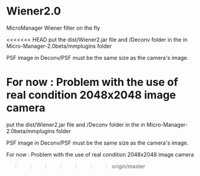 # Wiener2.0
MicroManager Wiener filter on the fly

<<<<<<< HEAD
put the dist/Wiener2.jar file and /Deconv folder in the in Micro-Manager-2.0beta/mmplugins folder

PSF image in Deconv/PSF must be the same size as the camera's image.

For now : Problem with the use of real condition 2048x2048 image camera
=======
put the dist/Wiener2.jar file and /Deconv folder in the  in Micro-Manager-2.0beta/mmplugins folder 

PSF image in Deconv/PSF must be the same size as the camera's image.


For now : Problem with the use of real condition 2048x2048 image camera
>>>>>>> origin/master
